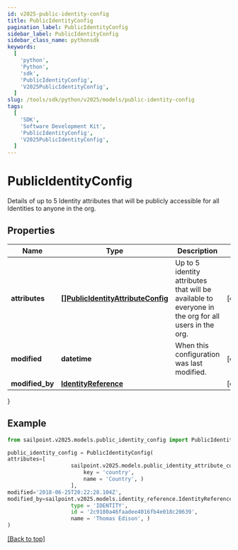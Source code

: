 ```yaml
---
id: v2025-public-identity-config
title: PublicIdentityConfig
pagination_label: PublicIdentityConfig
sidebar_label: PublicIdentityConfig
sidebar_class_name: pythonsdk
keywords:
  [
    'python',
    'Python',
    'sdk',
    'PublicIdentityConfig',
    'V2025PublicIdentityConfig',
  ]
slug: /tools/sdk/python/v2025/models/public-identity-config
tags:
  [
    'SDK',
    'Software Development Kit',
    'PublicIdentityConfig',
    'V2025PublicIdentityConfig',
  ]
---
```


# PublicIdentityConfig

Details of up to 5 Identity attributes that will be publicly accessible for all Identities to anyone in the org.

## Properties

| Name | Type | Description | Notes |
| --- | --- | --- | --- |
| **attributes** | [**[]PublicIdentityAttributeConfig**](public-identity-attribute-config) | Up to 5 identity attributes that will be available to everyone in the org for all users in the org. | [optional] |
| **modified** | **datetime** | When this configuration was last modified. | [optional] |
| **modified_by** | [**IdentityReference**](identity-reference) |  | [optional] |

}

## Example

```python
from sailpoint.v2025.models.public_identity_config import PublicIdentityConfig

public_identity_config = PublicIdentityConfig(
attributes=[
                    sailpoint.v2025.models.public_identity_attribute_config.PublicIdentityAttributeConfig(
                        key = 'country',
                        name = 'Country', )
                    ],
modified='2018-06-25T20:22:28.104Z',
modified_by=sailpoint.v2025.models.identity_reference.IdentityReference(
                    type = 'IDENTITY',
                    id = '2c9180a46faadee4016fb4e018c20639',
                    name = 'Thomas Edison', )
)

```

[[Back to top]](#)
